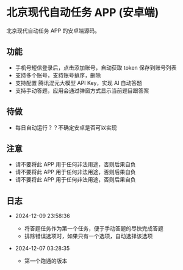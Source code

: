 # 北京现代自动任务 APP (安卓端)
北京现代自动任务 APP 的安卓端源码。

## 功能
- 手机号短信登录后，点击添加账号，自动获取 token 保存到账号列表
- 支持多个账号，支持账号排序，删除
- 支持配置 腾讯混元大模型 API Key，实现 AI 自动答题
- 支持手动答题，应用会通过弹窗方式显示当前题目跟答案

## 待做
- 每日自动运行？？不确定安卓是否可以实现

## 注意
- 请不要将此 APP 用于任何非法用途，否则后果自负
- 请不要将此 APP 用于任何非法用途，否则后果自负
- 请不要将此 APP 用于任何非法用途，否则后果自负

## 日志
- 2024-12-09 23:58:36
    + 将答题任务作为第一个任务，便于手动答题的尽快完成答题
    + 排除错误选项时，如果只有一个选项，自动选择该选项

- 2024-12-07 03:28:35
    + 第一个跑通的版本
